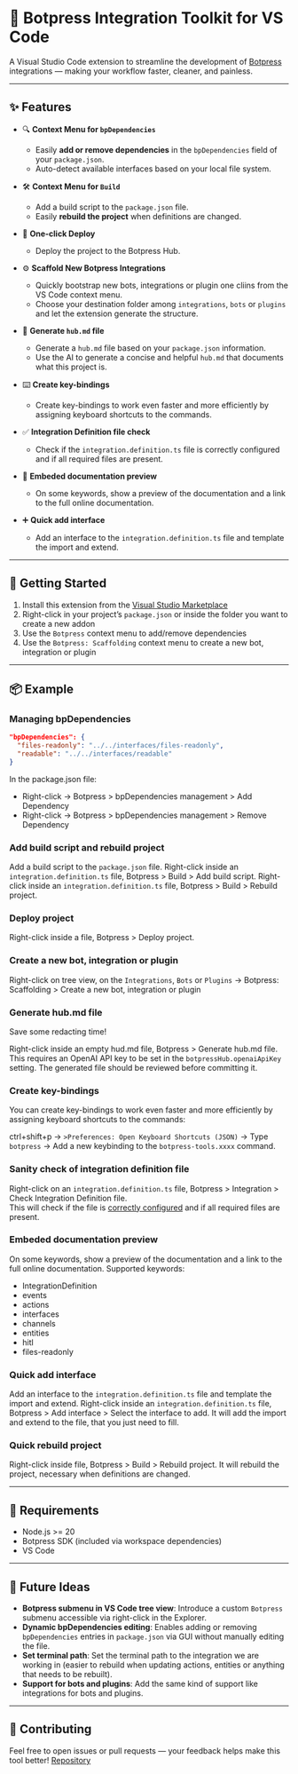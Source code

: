 # 🧩 Botpress Integration Toolkit for VS Code

A Visual Studio Code extension to streamline the development of [Botpress](https://botpress.com) integrations — making your workflow faster, cleaner, and painless.

---

## ✨ Features

- 🔍 **Context Menu for `bpDependencies`**

  - Easily **add or remove dependencies** in the `bpDependencies` field of your `package.json`.
  - Auto-detect available interfaces based on your local file system.

- 🛠️ **Context Menu for `Build`**

  - Add a build script to the `package.json` file.
  - Easily **rebuild the project** when definitions are changed.

- 🚀 **One-click Deploy**

  - Deploy the project to the Botpress Hub.

- ⚙️ **Scaffold New Botpress Integrations**

  - Quickly bootstrap new bots, integrations or plugin one cliins from the VS Code context menu.
  - Choose your destination folder among `integrations`, `bots` or `plugins` and let the extension generate the structure.

- 📃 **Generate `hub.md` file**

  - Generate a `hub.md` file based on your `package.json` information.
  - Use the AI to generate a concise and helpful `hub.md` that documents what this project is.

- ⌨️ **Create key-bindings**

  - Create key-bindings to work even faster and more efficiently by assigning keyboard shortcuts to the commands.

- ✅ **Integration Definition file check**

  - Check if the `integration.definition.ts` file is correctly configured and if all required files are present.

- 📄 **Embeded documentation preview**

  - On some keywords, show a preview of the documentation and a link to the full online documentation.

- ➕ **Quick add interface**

  - Add an interface to the `integration.definition.ts` file and template the import and extend.

---

## 🚀 Getting Started

1. Install this extension from the [Visual Studio Marketplace](https://marketplace.visualstudio.com/items?itemName=ackermannQ.botpress-tools)
2. Right-click in your project’s `package.json` or inside the folder you want to create a new addon
3. Use the `Botpress` context menu to add/remove dependencies
4. Use the `Botpress: Scaffolding` context menu to create a new bot, integration or plugin

---

## 📦 Example

### Managing bpDependencies

```json
"bpDependencies": {
  "files-readonly": "../../interfaces/files-readonly",
  "readable": "../../interfaces/readable"
}
```

In the package.json file:

- Right-click → Botpress > bpDependencies management > Add Dependency
- Right-click → Botpress > bpDependencies management > Remove Dependency

### Add build script and rebuild project

Add a build script to the `package.json` file.
Right-click inside an `integration.definition.ts` file, Botpress > Build > Add build script.
Right-click inside an `integration.definition.ts` file, Botpress > Build > Rebuild project.

### Deploy project

Right-click inside a file, Botpress > Deploy project.

### Create a new bot, integration or plugin

Right-click on tree view, on the `Integrations`, `Bots` or `Plugins` → Botpress: Scaffolding > Create a new bot, integration or plugin

### Generate hub.md file

Save some redacting time!

Right-click inside an empty hud.md file, Botpress > Generate hub.md file.  
This requires an OpenAI API key to be set in the `botpressHub.openaiApiKey` setting.
The generated file should be reviewed before committing it.

### Create key-bindings

You can create key-bindings to work even faster and more efficiently by assigning keyboard shortcuts to the commands:

ctrl+shift+p → `>Preferences: Open Keyboard Shortcuts (JSON)` → Type `botpress` → Add a new keybinding to the `botpress-tools.xxxx` command.

### Sanity check of integration definition file

Right-click on an `integration.definition.ts` file, Botpress > Integration > Check Integration Definition file.  
This will check if the file is [correctly configured](https://botpress.mintlify.app/for-developers/sdk/integration/publish-your-integration-on-botpress-hub#your-integration%E2%80%99s-public-information) and if all required files are present.

### Embeded documentation preview

On some keywords, show a preview of the documentation and a link to the full online documentation.
Supported keywords:

- IntegrationDefinition
- events
- actions
- interfaces
- channels
- entities
- hitl
- files-readonly

### Quick add interface

Add an interface to the `integration.definition.ts` file and template the import and extend.
Right-click inside an `integration.definition.ts` file, Botpress > Add interface > Select the interface to add.
It will add the import and extend to the file, that you just need to fill.

### Quick rebuild project

Right-click inside file, Botpress > Build > Rebuild project.
It will rebuild the project, necessary when definitions are changed.

---

## 🔧 Requirements

- Node.js >= 20
- Botpress SDK (included via workspace dependencies)
- VS Code

---

## 🧪 Future Ideas

- **Botpress submenu in VS Code tree view**: Introduce a custom `Botpress` submenu accessible via right-click in the Explorer.
- **Dynamic bpDependencies editing**: Enables adding or removing `bpDependencies` entries in `package.json` via GUI without manually editing the file.
- **Set terminal path**: Set the terminal path to the integration we are working in (easier to rebuild when updating actions, entities or anything that needs to be rebuilt).
- **Support for bots and plugins**: Add the same kind of support like integrations for bots and plugins.

---

## 💙 Contributing

Feel free to open issues or pull requests — your feedback helps make this tool better!
[Repository](https://github.com/ackermannQ/vscode-botpress-bpdependencies)
